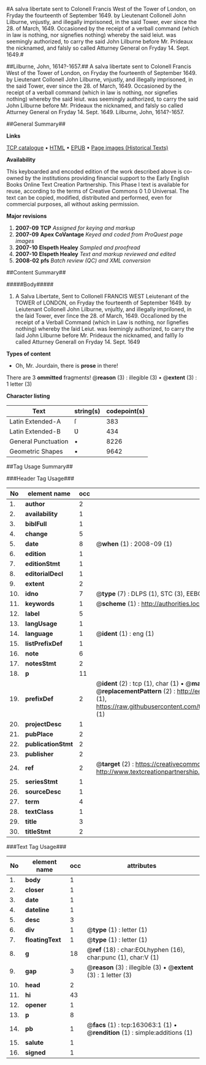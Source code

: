 #A salva libertate sent to Colonell Francis West of the Tower of London, on Fryday the fourteenth of September 1649. by Lieutenant Collonell John Lilburne, vnjustly, and illegally imprisoned, in the said Tower, ever since the 28. of March, 1649. Occasioned by the receipt of a verball command (which in law is nothing, nor signefies nothing) whereby the said leiut. was seemingly authorized, to carry the said John Lilburne before Mr. Prideaux the nicknamed, and falsly so called Atturney General on Fryday 14. Sept. 1649.#

##Lilburne, John, 1614?-1657.##
A salva libertate sent to Colonell Francis West of the Tower of London, on Fryday the fourteenth of September 1649. by Lieutenant Collonell John Lilburne, vnjustly, and illegally imprisoned, in the said Tower, ever since the 28. of March, 1649. Occasioned by the receipt of a verball command (which in law is nothing, nor signefies nothing) whereby the said leiut. was seemingly authorized, to carry the said John Lilburne before Mr. Prideaux the nicknamed, and falsly so called Atturney General on Fryday 14. Sept. 1649.
Lilburne, John, 1614?-1657.

##General Summary##

**Links**

[TCP catalogue](http://www.ota.ox.ac.uk/tcp/)  • 
[HTML](http://tei.it.ox.ac.uk/tcp/Texts-HTML/free/A88/A88249.html)  • 
[EPUB](http://tei.it.ox.ac.uk/tcp/Texts-EPUB/free/A88/A88249.epub) • 
[Page images (Historical Texts)](https://data.historicaltexts.jisc.ac.uk/view?pubId=eebo-99869995e&pageId=eebo-99869995e-163063-1)

**Availability**

This keyboarded and encoded edition of the
	       work described above is co-owned by the institutions
	       providing financial support to the Early English Books
	       Online Text Creation Partnership. This Phase I text is
	       available for reuse, according to the terms of Creative
	       Commons 0 1.0 Universal. The text can be copied,
	       modified, distributed and performed, even for
	       commercial purposes, all without asking permission.

**Major revisions**

1. __2007-09__ __TCP__ *Assigned for keying and markup*
1. __2007-09__ __Apex CoVantage__ *Keyed and coded from ProQuest page images*
1. __2007-10__ __Elspeth Healey__ *Sampled and proofread*
1. __2007-10__ __Elspeth Healey__ *Text and markup reviewed and edited*
1. __2008-02__ __pfs__ *Batch review (QC) and XML conversion*

##Content Summary##

#####Body#####

1. A Salva Libertate, Sent to Collonell FRANCIS WEST Leiutenant of the TOWER of LONDON, on Fryday the fourteenth of September 1649. by Leiutenant Collonell John Lilburne, vnjuſtly, and illegally impriſoned, in the ſaid Tower, ever ſince the 28. of March, 1649. Occaſioned by the receipt of a Verball Command (which in Law is nothing, nor ſignefies nothing) whereby the ſaid Leiut. was ſeemingly authorized, to carry the ſaid John Lilburne before Mr. Prideaux the nicknamed, and falſly ſo called Atturney Generall on Fryday 14. Sept. 1649

**Types of content**

  * Oh, Mr. Jourdain, there is **prose** in there!

There are 3 **ommitted** fragments! 
 @__reason__ (3) : illegible (3)  •  @__extent__ (3) : 1 letter (3)

**Character listing**


|Text|string(s)|codepoint(s)|
|---|---|---|
|Latin Extended-A|ſ|383|
|Latin Extended-B|Ʋ|434|
|General Punctuation|•|8226|
|Geometric Shapes|▪|9642|

##Tag Usage Summary##

###Header Tag Usage###

|No|element name|occ|attributes|
|---|---|---|---|
|1.|__author__|2||
|2.|__availability__|1||
|3.|__biblFull__|1||
|4.|__change__|5||
|5.|__date__|8| @__when__ (1) : 2008-09 (1)|
|6.|__edition__|1||
|7.|__editionStmt__|1||
|8.|__editorialDecl__|1||
|9.|__extent__|2||
|10.|__idno__|7| @__type__ (7) : DLPS (1), STC (3), EEBO-CITATION (1), PROQUEST (1), VID (1)|
|11.|__keywords__|1| @__scheme__ (1) : http://authorities.loc.gov/ (1)|
|12.|__label__|5||
|13.|__langUsage__|1||
|14.|__language__|1| @__ident__ (1) : eng (1)|
|15.|__listPrefixDef__|1||
|16.|__note__|6||
|17.|__notesStmt__|2||
|18.|__p__|11||
|19.|__prefixDef__|2| @__ident__ (2) : tcp (1), char (1)  •  @__matchPattern__ (2) : ([0-9\-]+):([0-9IVX]+) (1), (.+) (1)  •  @__replacementPattern__ (2) : http://eebo.chadwyck.com/downloadtiff?vid=$1&page=$2 (1), https://raw.githubusercontent.com/textcreationpartnership/Texts/master/tcpchars.xml#$1 (1)|
|20.|__projectDesc__|1||
|21.|__pubPlace__|2||
|22.|__publicationStmt__|2||
|23.|__publisher__|2||
|24.|__ref__|2| @__target__ (2) : https://creativecommons.org/publicdomain/zero/1.0/ (1), http://www.textcreationpartnership.org/docs/. (1)|
|25.|__seriesStmt__|1||
|26.|__sourceDesc__|1||
|27.|__term__|4||
|28.|__textClass__|1||
|29.|__title__|3||
|30.|__titleStmt__|2||


###Text Tag Usage###

|No|element name|occ|attributes|
|---|---|---|---|
|1.|__body__|1||
|2.|__closer__|1||
|3.|__date__|1||
|4.|__dateline__|1||
|5.|__desc__|3||
|6.|__div__|1| @__type__ (1) : letter (1)|
|7.|__floatingText__|1| @__type__ (1) : letter (1)|
|8.|__g__|18| @__ref__ (18) : char:EOLhyphen (16), char:punc (1), char:V (1)|
|9.|__gap__|3| @__reason__ (3) : illegible (3)  •  @__extent__ (3) : 1 letter (3)|
|10.|__head__|2||
|11.|__hi__|43||
|12.|__opener__|1||
|13.|__p__|8||
|14.|__pb__|1| @__facs__ (1) : tcp:163063:1 (1)  •  @__rendition__ (1) : simple:additions (1)|
|15.|__salute__|1||
|16.|__signed__|1||
